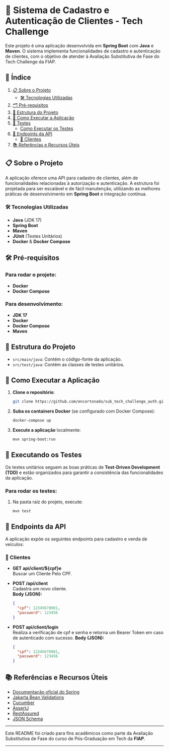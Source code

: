 # 👤 Sistema de Cadastro e Autenticação de Clientes - Tech Challenge

Este projeto é uma aplicação desenvolvida em **Spring Boot** com **Java** e **Maven**. O sistema implementa funcionalidades de cadastro e autenticação de clientes, com o objetivo de atender à Avaliação Substitutiva de Fase do Tech Challenge da FIAP.

## 📑 Índice

1. [📋 Sobre o Projeto](#-sobre-o-projeto)
   - [🛠️ Tecnologias Utilizadas](#-tecnologias-utilizadas)
2. [🗂 Pré-requisitos](#-pré-requisitos)
3. [📁 Estrutura do Projeto](#-estrutura-do-projeto)
4. [🚀 Como Executar a Aplicação](#-como-executar-a-aplicação)
5. [🧪 Testes](#-executando-os-testes)
   - [Como Executar os Testes](#para-rodar-os-testes)
6. [🔗 Endpoints da API](#-endpoints-da-api)
   - [👤 Clientes](#-clientes)
7. [📚 Referências e Recursos Úteis](#-referências-e-recursos-úteis)



## 📋 Sobre o Projeto

A aplicação oferece uma API para cadastro de clientes, além de funcionalidades relacionadas à autorização e autenticação. A estrutura foi projetada para ser escalável e de fácil manutenção, utilizando as melhores práticas de desenvolvimento em **Spring Boot** e integração contínua.

### 🛠️ Tecnologias Utilizadas

- **Java** (JDK 17)
- **Spring Boot**
- **Maven**
- **JUnit** (Testes Unitários)
- **Docker** & **Docker Compose**

## 🛠 Pré-requisitos

### Para rodar o projeto:
- **Docker**
- **Docker Compose**

### Para desenvolvimento:
- **JDK 17**
- **Docker**
- **Docker Compose**
- **Maven**

## 📁 Estrutura do Projeto

- `src/main/java`: Contém o código-fonte da aplicação.
- `src/test/java`: Contém as classes de testes unitários.

## 🚀 Como Executar a Aplicação

1. **Clone o repositório**: 
   ```bash
   git clone https://github.com/encortonado/sub_tech_challenge_auth.git
   ```

2. **Suba os containers Docker** (se configurado com Docker Compose):
   ```bash
   docker-compose up
   ```

3. **Execute a aplicação** localmente:
   ```bash
   mvn spring-boot:run
   ```

## 🧪 Executando os Testes

Os testes unitários seguem as boas práticas de **Test-Driven Development (TDD)** e estão organizados para garantir a consistência das funcionalidades da aplicação.

### Para rodar os testes:

1. Na pasta raiz do projeto, execute:
   ```bash
   mvn test
   ```

## 🔗 Endpoints da API

A aplicação expõe os seguintes endpoints para cadastro e venda de veículos:

### 👤 Clientes

- **GET api/client/${cpf}e**  
  Buscar um Cliente Pelo CPF.

- **POST /api/client**  
  Cadastra um novo cliente.  
  **Body (JSON):**
  ```json
  {
    "cpf": 12345678901,
    "password": 123456
  }

- **POST api/client/login**  
  Realiza a verificação de cpf e senha e retorna um Bearer Token em caso de autenticado com sucesso.
  **Body (JSON):**
  ```json
  {
    "cpf": 12345678901,
    "password": 123456
  }

## 📚 Referências e Recursos Úteis

- [Documentação oficial do Spring](https://docs.spring.io)
- [Jakarta Bean Validations](https://beanvalidation.org/)
- [Cucumber](https://cucumber.io)
- [AssertJ](https://assertj.github.io/doc/)
- [RestAssured](https://rest-assured.io/)
- [JSON Schema](https://jsonschema.net/app/schemas/390701)

---

Este README foi criado para fins acadêmicos como parte da Avaliação Substitutiva de Fase do curso de Pós-Graduação em Tech da **FIAP**.

--- 

